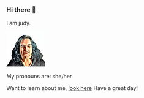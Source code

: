 ### Hi there 👋

I am judy.

<!--
**judyj/judyj** is a ✨ _special_ ✨ repository because its `README.md` (this file) appears on your GitHub profile.

Here are some ideas to get you started:

- 🌱 I’m currently learning ...
- 👯 I’m looking to collaborate on ...
- 🤔 I’m looking for help with ...
- 💬 Ask me about ...
- 📫 How to reach me: ...
- ⚡ Fun fact: ...
![photo](https://github.com/judyj/personal/blob/master/cartoon_me.jpeg | width=100)
-->

<img src="https://github.com/judyj/personal/blob/master/cartoon_me.jpeg" alt="picture of me" width="100"> 

My pronouns are: she/her

Want to learn about me,  [look here](https://github.com/judyj/personal/blob/master/portfolio.md)
Have a great day!


